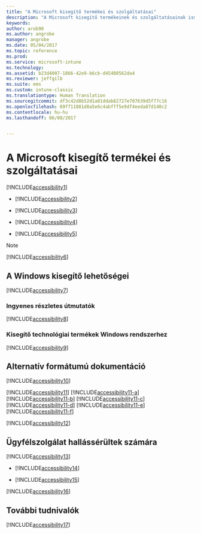 ```yaml
---
title: "A Microsoft kisegítő termékei és szolgáltatásai"
description: "A Microsoft kisegítő termékeinek és szolgáltatásainak ismertetése"
keywords: 
author: arob98
ms.author: angrobe
manager: angrobe
ms.date: 05/04/2017
ms.topic: reference
ms.prod: 
ms.service: microsoft-intune
ms.technology: 
ms.assetid: b23d4007-1866-42e9-b6cb-d45408562da4
ms.reviewer: jeffgilb
ms.suite: ems
ms.custom: intune-classic
ms.translationtype: Human Translation
ms.sourcegitcommit: df3c42d8b52d1a01ddab82727e707639d5f77c16
ms.openlocfilehash: 69ff11881d8a5e6c4abfff5e9df4eeda87d140c2
ms.contentlocale: hu-hu
ms.lasthandoff: 06/08/2017


---
```


# <a name="accessibility-products-and-services-from-microsoft"></a>A Microsoft kisegítő termékei és szolgáltatásai
[!INCLUDE[accessibility1](./includes/accessibility1_md.md)]

-   [!INCLUDE[accessibility2](./includes/accessibility2_md.md)]

-   [!INCLUDE[accessibility3](./includes/accessibility3_md.md)]

-   [!INCLUDE[accessibility4](./includes/accessibility4_md.md)]

-   [!INCLUDE[accessibility5](./includes/accessibility5_md.md)]

> [!NOTE]
> [!INCLUDE[accessibility6](./includes/accessibility6_md.md)]

## <a name="accessibility-features-of-windows"></a>A Windows kisegítő lehetőségei
[!INCLUDE[accessibility7](./includes/accessibility7_md.md)]

### <a name="free-step-by-step-tutorials"></a>Ingyenes részletes útmutatók
[!INCLUDE[accessibility8](./includes/accessibility8_md.md)]

### <a name="assistive-technology-products-for-windows"></a>Kisegítő technológiai termékek Windows rendszerhez
[!INCLUDE[accessibility9](./includes/accessibility9_md.md)]

## <a name="documentation-in-alternative-formats"></a>Alternatív formátumú dokumentáció
[!INCLUDE[accessibility10](./includes/accessibility10_md.md)]

[!INCLUDE[accessibility11](./includes/accessibility11_md.md)]
[!INCLUDE[accessibility11-a](./includes/accessibility11-a_md.md)]
[!INCLUDE[accessibility11-b](./includes/accessibility11-b_md.md)]
[!INCLUDE[accessibility11-c](./includes/accessibility11-c_md.md)]
[!INCLUDE[accessibility11-d](./includes/accessibility11-d_md.md)]
[!INCLUDE[accessibility11-e](./includes/accessibility11-e_md.md)]
[!INCLUDE[accessibility11-f](./includes/accessibility11-f_md.md)]

[!INCLUDE[accessibility12](./includes/accessibility12_md.md)]

## <a name="customer-service-for-people-with-hearing-impairments"></a>Ügyfélszolgálat hallássérültek számára
[!INCLUDE[accessibility13](./includes/accessibility13_md.md)]

-   [!INCLUDE[accessibility14](./includes/accessibility14_md.md)]

-   [!INCLUDE[accessibility15](./includes/accessibility15_md.md)]

[!INCLUDE[accessibility16](./includes/accessibility16_md.md)]

## <a name="for-more-information"></a>További tudnivalók
[!INCLUDE[accessibility17](./includes/accessibility17_md.md)]

